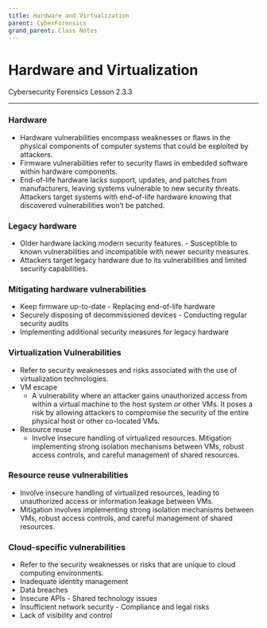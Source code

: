 ```yaml
---
title: Hardware and Virtualization
parent: CyberForensics 
grand_parent: Class Notes
---
```

# Hardware and Virtualization
Cybersecurity Forensics Lesson 2.3.3
___
### Hardware
- Hardware vulnerabilities encompass weaknesses or flaws in the physical components of computer systems that could be exploited by attackers.
- Firmware vulnerabilities refer to security flaws in embedded software within hardware components.
- End-of-life hardware lacks support, updates, and patches from manufacturers, leaving systems vulnerable to new security threats. Attackers target systems with end-of-life hardware knowing that discovered vulnerabilities won’t be patched.

### Legacy hardware
- Older hardware lacking modern security features. - Susceptible to known vulnerabilities and incompatible with newer security measures.
- Attackers target legacy hardware due to its vulnerabilities and limited security capabilities.

### Mitigating hardware vulnerabilities
- Keep firmware up-to-date - Replacing end-of-life hardware
- Securely disposing of decommissioned devices - Conducting regular security audits
- Implementing additional security measures for legacy hardware

### Virtualization Vulnerabilities
- Refer to security weaknesses and risks associated with the use of virtualization technologies.
- VM escape
	- A vulnerability where an attacker gains unauthorized access from within a virtual machine to the host system or other VMs. It poses a risk by allowing attackers to compromise the security of the entire physical host or other co-located VMs.
- Resource reuse
	- Involve insecure handling of virtualized resources. Mitigation implementing strong isolation mechanisms between VMs, robust access controls, and careful management of shared resources.

### Resource reuse vulnerabilities
- Involve insecure handling of virtualized resources, leading to unauthorized access or information leakage between VMs.
- Mitigation involves implementing strong isolation mechanisms between VMs, robust access controls, and careful management of shared resources.

### Cloud-specific vulnerabilities
- Refer to the security weaknesses or risks that are unique to cloud computing environments.
- Inadequate identity management 
- Data breaches
- Insecure APIs - Shared technology issues
- Insufficient network security - Compliance and legal risks
- Lack of visibility and control